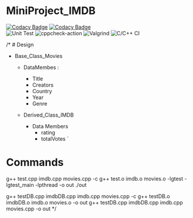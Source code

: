 # MiniProject_IMDB

[![Codacy Badge](https://api.codacy.com/project/badge/Grade/3e48ba8086c7497ab88447f8cff60729)](https://app.codacy.com/gh/99002625/MiniProject_IMDB?utm_source=github.com&utm_medium=referral&utm_content=99002625/MiniProject_IMDB&utm_campaign=Badge_Grade_Settings)
[![Codacy Badge](https://app.codacy.com/project/badge/Grade/ba7459d0ef614d4eab38b5d174f42a8d)](https://www.codacy.com/gh/99002625/MiniProject_IMDB/dashboard?utm_source=github.com&amp;utm_medium=referral&amp;utm_content=99002625/MiniProject_IMDB&amp;utm_campaign=Badge_Grade)      
![Unit Test](https://github.com/99002625/MiniProject_IMDB/workflows/Unit%20Test/badge.svg)
 ![cppcheck-action](https://github.com/99002625/MiniProject_IMDB/workflows/cppcheck-action/badge.svg?branch=master)
 ![Valgrind](https://github.com/99002625/MiniProject_IMDB/workflows/Valgrind/badge.svg?branch=master)
 ![C/C++ CI](https://github.com/99002625/MiniProject_IMDB/workflows/C/C++%20CI/badge.svg?branch=master)

/* # Design
* Base_Class_Movies
    * DataMembes :
        *   Title
        *   Creators
        *   Country   
        *   Year
        *   Genre
    

    * Derived_Class_IMDB
        * Data Members
            * rating
            * totalVotes
`

# Commands

g++ test.cpp imdb.cpp movies.cpp -c
g++ test.o imdb.o movies.o -lgtest -lgtest_main -lpthread -o out
./out

g++ testDB.cpp imdbDB.cpp imdb.cpp movies.cpp -c
g++ testDB.o imdbDB.o imdb.o movies.o -o out
g++ testDB.cpp imdbDB.cpp imdb.cpp movies.cpp -o out */ 
